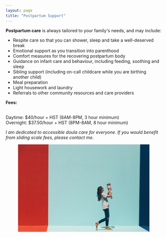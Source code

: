 ```yaml
---
layout: page
title: "Postpartum Support"
---
```

<p> </p>

<p><b>Postpartum care</b> is always tailored to your family's needs, and may include:</p>
<ul><li>Respite care so that you can shower, sleep and take a well-deserved break</li>
<li>Emotional support as you transition into parenthood</li>
<li>Comfort measures for the recovering postpartum body</li>
<li>Guidance on infant care and behaviour, including feeding, soothing and sleep</li>
<li>Sibling support (including on-call childcare while you are birthing another child)</li>
<li>Meal preparation</li>
<li>Light housework and laundry</li>
<li>Referrals to other community resources and care providers</li></ul>

<p><b>Fees:</b>

<br>Daytime: $40/hour + HST (8AM-8PM, 3 hour minimum)
<br>Overnight: $37.50/hour + HST (8PM-8AM, 8 hour minimum)

<p><i>I am dedicated to accessible doula care for everyone. If you would benefit from sliding scale fees, please contact me.</i></p>

<figure>
  <img src="assets/images/unsplash-pp.jpg" />
</figure>
